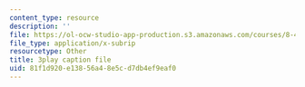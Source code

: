 ```yaml
---
content_type: resource
description: ''
file: https://ol-ocw-studio-app-production.s3.amazonaws.com/courses/8-422-atomic-and-optical-physics-ii-spring-2013/81f1d920e13856a48e5cd7db4ef9eaf0_RjcU0OydPcE.vtt
file_type: application/x-subrip
resourcetype: Other
title: 3play caption file
uid: 81f1d920-e138-56a4-8e5c-d7db4ef9eaf0
---
```

